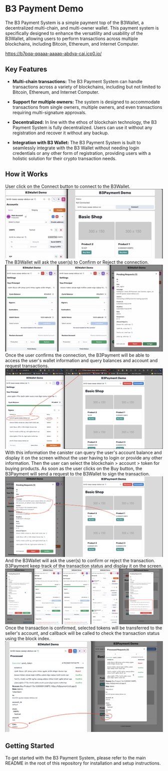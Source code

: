 # B3 Payment Demo

The B3 Payment System is a simple payment top of the B3Wallet, a decentralized multi-chain, and multi-owner wallet. This payment system is specifically designed to enhance the versatility and usability of the B3Wallet, allowing users to perform transactions across multiple blockchains, including Bitcoin, Ethereum, and Internet Computer.

https://b7pqa-qqaaa-aaaap-abdva-cai.icp0.io/

## Key Features

- **Multi-chain transactions:** The B3 Payment System can handle transactions across a variety of blockchains, including but not limited to Bitcoin, Ethereum, and Internet Computer.

- **Support for multiple owners:** The system is designed to accommodate transactions from single owners, multiple owners, and even transactions requiring multi-signature approvals.

- **Decentralized:** In line with the ethos of blockchain technology, the B3 Payment System is fully decentralized. Users can use it without any registration and recover it without any backup.

- **Integration with B3 Wallet:** The B3 Payment System is built to seamlessly integrate with the B3 Wallet without needing login credentials or any other form of registration, providing users with a holistic solution for their crypto transaction needs.

## How it Works

User click on the Connect button to connect to the B3Wallet.
![Wallet Connect](../images/payment/connect.jpg)
The B3Wallet will ask the user(s) to Confirm or Reject the connection.
![Confirme Connection](../images/payment/confirm.jpg)
Once the user confirms the connection, the B3Payment will be able to access the user's wallet information and query balances and account and request transactions.
![Connected](../images/payment/connected.png)
With this information the canister can query the user's account balance and display it on the screen without the user having to login or provide any other information.
Then the user can select the blockchain > account > token for buying products.
As soon as the user clicks on the Buy button, the B3Payment will send a request to the B3Wallet to sign the transaction.
![Buying](../images/payment/buying.png)
And the B3Wallet will ask the user(s) to confirm or reject the transaction.
B3Payment keep track of the transaction status and display it on the screen.
![Confirmation](../images/payment/buy-confirmation.png)
Once the transaction is confirmed, selected tokens will be transferred to the seller's account, and callback will be called to check the transaction status using the block index.
![Done](../images/payment/done.png)

## Getting Started

To get started with the B3 Payment System, please refer to the main README in the root of this repository for installation and setup instructions.
